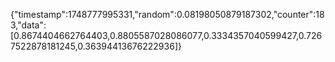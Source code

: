 {"timestamp":1748777995331,"random":0.08198050879187302,"counter":183,"data":[0.8674404662764403,0.8805587028086077,0.3334357040599427,0.7267522878181245,0.36394413676222936]}
